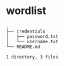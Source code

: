# wordlist

```
.
├── credentials
│   ├── password.txt
│   └── username.txt
└── README.md

1 directory, 3 files
```
